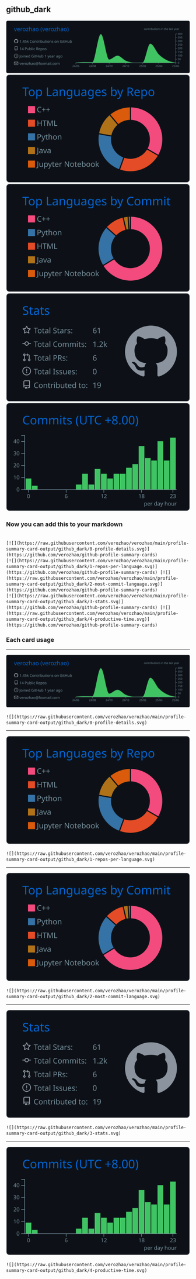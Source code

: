 ## github_dark

[![](./0-profile-details.svg)](https://github.com/verozhao/github-profile-summary-cards)
[![](./1-repos-per-language.svg)](https://github.com/verozhao/github-profile-summary-cards) [![](./2-most-commit-language.svg)](https://github.com/verozhao/github-profile-summary-cards)
[![](./3-stats.svg)](https://github.com/verozhao/github-profile-summary-cards) [![](./4-productive-time.svg)](https://github.com/verozhao/github-profile-summary-cards)
### Now you can add this to your markdown
```

[![](https://raw.githubusercontent.com/verozhao/verozhao/main/profile-summary-card-output/github_dark/0-profile-details.svg)](https://github.com/verozhao/github-profile-summary-cards)
[![](https://raw.githubusercontent.com/verozhao/verozhao/main/profile-summary-card-output/github_dark/1-repos-per-language.svg)](https://github.com/verozhao/github-profile-summary-cards) [![](https://raw.githubusercontent.com/verozhao/verozhao/main/profile-summary-card-output/github_dark/2-most-commit-language.svg)](https://github.com/verozhao/github-profile-summary-cards)
[![](https://raw.githubusercontent.com/verozhao/verozhao/main/profile-summary-card-output/github_dark/3-stats.svg)](https://github.com/verozhao/github-profile-summary-cards) [![](https://raw.githubusercontent.com/verozhao/verozhao/main/profile-summary-card-output/github_dark/4-productive-time.svg)](https://github.com/verozhao/github-profile-summary-cards)

```

### Each card usage
---

![](./0-profile-details.svg)

```
![](https://raw.githubusercontent.com/verozhao/verozhao/main/profile-summary-card-output/github_dark/0-profile-details.svg)
```

    

---

![](./1-repos-per-language.svg)

```
![](https://raw.githubusercontent.com/verozhao/verozhao/main/profile-summary-card-output/github_dark/1-repos-per-language.svg)
```

    

---

![](./2-most-commit-language.svg)

```
![](https://raw.githubusercontent.com/verozhao/verozhao/main/profile-summary-card-output/github_dark/2-most-commit-language.svg)
```

    

---

![](./3-stats.svg)

```
![](https://raw.githubusercontent.com/verozhao/verozhao/main/profile-summary-card-output/github_dark/3-stats.svg)
```

    

---

![](./4-productive-time.svg)

```
![](https://raw.githubusercontent.com/verozhao/verozhao/main/profile-summary-card-output/github_dark/4-productive-time.svg)
```

    
